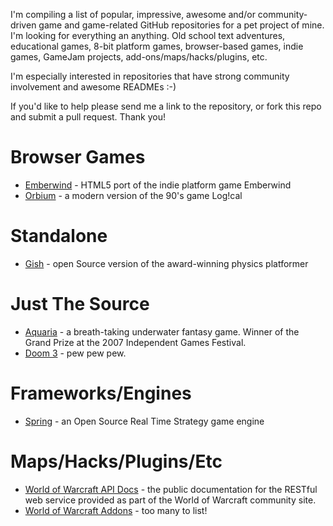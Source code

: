 I'm compiling a list of popular, impressive, awesome and/or community-driven game and game-related GitHub repositories for a pet project of mine. I'm looking for everything an anything. Old school text adventures, educational games, 8-bit platform games, browser-based games, indie games, GameJam projects, add-ons/maps/hacks/plugins, etc.

I'm especially interested in repositories that have strong community involvement and awesome READMEs :-)

If you'd like to help please send me a link to the repository, or fork this repo and submit a pull request. Thank you!

# Browser Games

* [Emberwind](https://github.com/operasoftware/Emberwind) - HTML5 port of the indie platform game Emberwind
* [Orbium](https://github.com/bni/orbium) - a modern version of the 90's game Log!cal

# Standalone

* [Gish](https://github.com/blinry/gish) - open Source version of the award-winning physics platformer

# Just The Source

* [Aquaria](https://github.com/islocated/Aquaria) - a breath-taking underwater fantasy game. Winner of the Grand Prize at the 2007 Independent Games Festival.
* [Doom 3](https://github.com/TTimo/doom3.gpl) - pew pew pew.

# Frameworks/Engines

* [Spring](https://github.com/spring/spring) - an Open Source Real Time Strategy game engine

# Maps/Hacks/Plugins/Etc

* [World of Warcraft API Docs](https://github.com/Blizzard/api-wow-docs) - the public documentation for the RESTful web service provided as part of the World of Warcraft community site.
* [World of Warcraft Addons](https://github.com/tekkub) - too many to list!